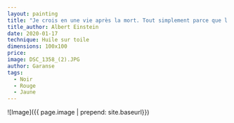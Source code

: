 ```yaml
---
layout: painting
title: "Je crois en une vie après la mort. Tout simplement parce que l'énergie ne peut pas mourir ; elle circule, se transforme et ne s'arrête jamais."
title_author: Albert Einstein
date: 2020-01-17
technique: Huile sur toile
dimensions: 100x100
price: 
image: DSC_1358_(2).JPG
author: Garanse
tags:
  - Noir
  - Rouge
  - Jaune
---
```

![Image]({{ page.image | prepend: site.baseurl}})
